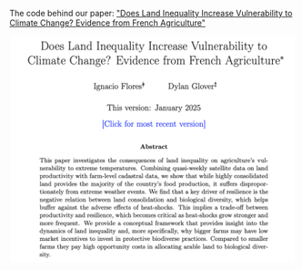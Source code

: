 The code behind our paper: ["Does Land Inequality Increase Vulnerability to
Climate Change? Evidence from French Agriculture"](land-inequality-from-the-sky-wp.pdf)

<div align="center">
<img src="screenshot.png" width="500" />  
</div>
